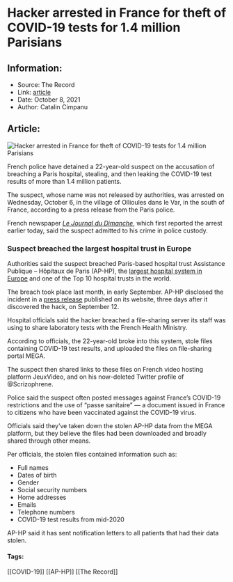 # Hacker arrested in France for theft of COVID-19 tests for 1.4 million Parisians
### 

## Information:
+ Source: The Record
+ Link: [article](https://therecord.media/hacker-arrested-in-france-for-theft-of-covid-19-tests-for-1-4-million-parisians/)
+ Date: October 8, 2021
+ Author: Catalin Cimpanu


## Article:
![Hacker arrested in France for theft of COVID-19 tests for 1.4 million Parisians](https://therecord.media/wp-content/uploads/2021/10/France-Paris-eiffel.jpg)

French police have detained a 22-year-old suspect on the accusation of breaching a Paris hospital, stealing, and then leaking the COVID-19 test results of more than 1.4 million patients.


The suspect, whose name was not released by authorities, was arrested on Wednesday, October 6, in the village of Ollioules dans le Var, in the south of France, according to a press release from the Paris police.


French newspaper [*Le Journal du Dimanche*](https://www.lejdd.fr/Societe/info-jdd-le-pirate-informatique-responsable-de-lattaque-de-lap-hp-arrete-4070472), which first reported the arrest earlier today, said the suspect admitted to his crime in police custody.


### Suspect breached the largest hospital trust in Europe


Authorities said the suspect breached Paris-based hospital trust Assistance Publique – Hôpitaux de Paris (AP-HP), the [largest hospital system in Europe](https://hospitals.webometrics.info/en/ranking_europe) and one of the Top 10 hospital trusts in the world.


The breach took place last month, in early September. AP-HP disclosed the incident in a [press release](https://www.aphp.fr/actualite/lap-hp-porte-plainte-suite-une-attaque-informatique-sur-son-service-securise-de-partage-de) published on its website, three days after it discovered the hack, on September 12.


Hospital officials said the hacker breached a file-sharing server its staff was using to share laboratory tests with the French Health Ministry.


According to officials, the 22-year-old broke into this system, stole files containing COVID-19 test results, and uploaded the files on file-sharing portal MEGA.


The suspect then shared links to these files on French video hosting platform JeuxVideo, and on his now-deleted Twitter profile of @Scrizophrene.


Police said the suspect often posted messages against France’s COVID-19 restrictions and the use of “passe sanitaire” — a document issued in France to citizens who have been vaccinated against the COVID-19 virus.


Officials said they’ve taken down the stolen AP-HP data from the MEGA platform, but they believe the files had been downloaded and broadly shared through other means.


Per officials, the stolen files contained information such as:


* Full names
* Dates of birth
* Gender
* Social security numbers
* Home addresses
* Emails
* Telephone numbers
* COVID-19 test results from mid-2020


AP-HP said it has sent notification letters to all patients that had their data stolen.





#### Tags:
[[COVID-19]] [[AP-HP]] [[The Record]]

